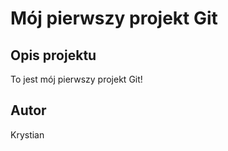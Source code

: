 ﻿# Mój pierwszy projekt Git

## Opis projektu
To jest mój pierwszy projekt Git!

 ## Autor
   Krystian
